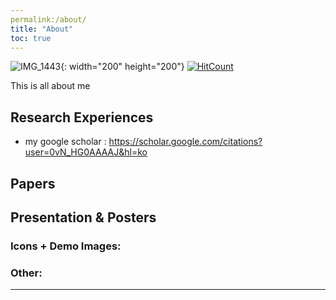 ```yaml
---
permalink:/about/
title: "About"
toc: true
---
```

![IMG_1443](https://user-images.githubusercontent.com/35910868/88503062-87d01480-d00b-11ea-8478-1327f8a95be3.jpg){: width="200" height="200"}
[![HitCount](http://hits.dwyl.com/woodolee/https://woodoleegithubio/.svg)](http://hits.dwyl.com/woodolee/https://woodoleegithubio/)

This is all about me

## Research Experiences

* my google scholar : <https://scholar.google.com/citations?user=0vN_HG0AAAAJ&hl=ko>

## Papers

## Presentation & Posters

### Icons + Demo Images:


### Other:


---

